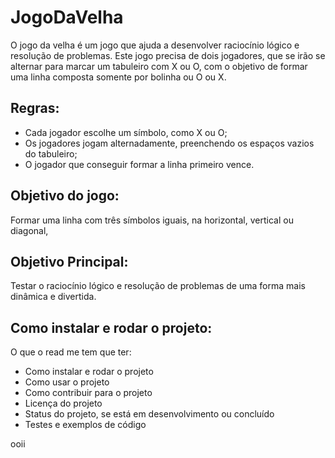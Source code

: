 # JogoDaVelha
O jogo da velha é um jogo que ajuda a desenvolver raciocínio lógico e resolução de problemas.
Este jogo precisa de dois jogadores, que se irão se alternar para marcar um tabuleiro com X ou O, com o objetivo de formar uma linha composta somente por bolinha ou O ou X.

## Regras:
- Cada jogador escolhe um símbolo, como X ou O;
- Os jogadores jogam alternadamente, preenchendo os espaços vazios do tabuleiro;
- O jogador que conseguir formar a linha primeiro vence.

## Objetivo do jogo:
Formar uma linha com três símbolos iguais, na horizontal, vertical ou diagonal,

## Objetivo Principal:
Testar o raciocínio lógico e resolução de problemas de uma forma mais dinâmica e divertida.

## Como instalar e rodar o projeto:

O que o read me tem que ter:

- Como instalar e rodar o projeto
- Como usar o projeto
- Como contribuir para o projeto
- Licença do projeto
- Status do projeto, se está em desenvolvimento ou concluído
- Testes e exemplos de código

ooii